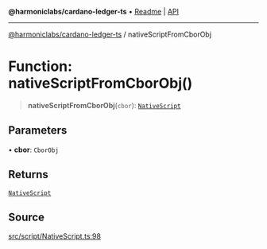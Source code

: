 **@harmoniclabs/cardano-ledger-ts** • [Readme](../Introduction) \| [API](../globals)

***

[@harmoniclabs/cardano-ledger-ts](../Introduction) / nativeScriptFromCborObj

# Function: nativeScriptFromCborObj()

> **nativeScriptFromCborObj**(`cbor`): [`NativeScript`](../type-aliases/NativeScript)

## Parameters

• **cbor**: `CborObj`

## Returns

[`NativeScript`](../type-aliases/NativeScript)

## Source

[src/script/NativeScript.ts:98](https://github.com/HarmonicLabs/cardano-ledger-ts/blob/d1659b0/src/script/NativeScript.ts#L98)
